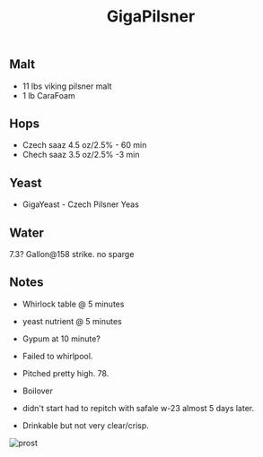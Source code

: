 ﻿---
layout: post
title: GigaPilsner
tags: [ beer ]
---
## Malt
- 11 lbs viking pilsner malt
- 1 lb CaraFoam 

## Hops
- Czech saaz 4.5 oz/2.5% - 60 min
- Chech saaz  3.5 oz/2.5%  -3   min

## Yeast
- GigaYeast - Czech Pilsner Yeas

## Water
7.3? Gallon@158 strike. no sparge 

## Notes
-  Whirlock table @ 5 minutes
- yeast nutrient @ 5 minutes
- Gypum at 10 minute? 

- Failed to whirlpool. 
- Pitched pretty high. 78.
- Boilover
- didn't start had to repitch with safale w-23 almost 5 days later. 

- Drinkable but not very clear/crisp.

![prost](https://rpvokg.dm.files.1drv.com/y4mbOVwdiIaFV5_tk-wPifaQNHAvMoI4XfqKoMDOgkf7jEZCyMeB-r2IHCFIFCrg0r11KU2ngWyL5JYVI4UJ-LoVzr3m23ZB5bzX3eEJrlhLm2CTrL0K2DPBAKOLh4MxfJXRqzzlHN54xDPyoh4FnB932MKr6GKTjB6kwx7UDrddb_gdN5vbTgg5MHPtk1PgmYZTpCqt4KD3FOKRSgclmq_pw?width=3024&height=4032&cropmode=none)


